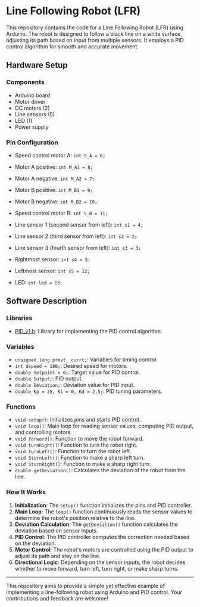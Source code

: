 # Line Following Robot (LFR)

This repository contains the code for a Line Following Robot (LFR) using Arduino. The robot is designed to follow a black line on a white surface, adjusting its path based on input from multiple sensors. It employs a PID control algorithm for smooth and accurate movement.

## Hardware Setup

### Components
- Arduino board
- Motor driver
- DC motors (2)
- Line sensors (5)
- LED (1)
- Power supply

### Pin Configuration
- Speed control motor A: `int S_A = 6;`
- Motor A positive: `int M_A1 = 8;`
- Motor A negative: `int M_A2 = 7;`
- Motor B positive: `int M_B1 = 9;`
- Motor B negative: `int M_B2 = 10;`
- Speed control motor B: `int S_B = 11;`

- Line sensor 1 (second sensor from left): `int s1 = 4;`
- Line sensor 2 (third sensor from left): `int s2 = 2;`
- Line sensor 3 (fourth sensor from left): `int s3 = 3;`
- Rightmost sensor: `int s4 = 5;`
- Leftmost sensor: `int s5 = 12;`

- LED: `int led = 13;`

## Software Description

### Libraries
- [PID_v1.h](https://github.com/br3ttb/Arduino-PID-Library): Library for implementing the PID control algorithm.

### Variables
- `unsigned long prevt, currt;`: Variables for timing control.
- `int dspeed = 180;`: Desired speed for motors.
- `double Setpoint = 0;`: Target value for PID control.
- `double Output;`: PID output.
- `double Deviation;`: Deviation value for PID input.
- `double Kp = 25, Ki = 0, Kd = 2.5;`: PID tuning parameters.

### Functions
- `void setup()`: Initializes pins and starts PID control.
- `void loop()`: Main loop for reading sensor values, computing PID output, and controlling motors.
- `void forword()`: Function to move the robot forward.
- `void turnRight()`: Function to turn the robot right.
- `void turnLeft()`: Function to turn the robot left.
- `void SturnLeft()`: Function to make a sharp left turn.
- `void SturnRight()`: Function to make a sharp right turn.
- `double getDeviation()`: Calculates the deviation of the robot from the line.

### How It Works
1. **Initialization**: The `setup()` function initializes the pins and PID controller.
2. **Main Loop**: The `loop()` function continuously reads the sensor values to determine the robot's position relative to the line.
3. **Deviation Calculation**: The `getDeviation()` function calculates the deviation based on sensor inputs.
4. **PID Control**: The PID controller computes the correction needed based on the deviation.
5. **Motor Control**: The robot's motors are controlled using the PID output to adjust its path and stay on the line.
6. **Directional Logic**: Depending on the sensor inputs, the robot decides whether to move forward, turn left, turn right, or make sharp turns.

---

This repository aims to provide a simple yet effective example of implementing a line-following robot using Arduino and PID control. Your contributions and feedback are welcome!
